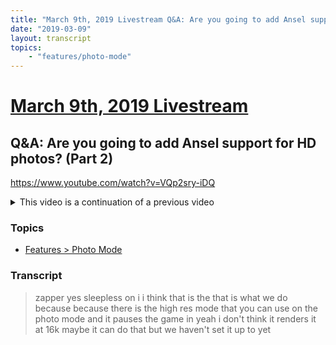 ```yaml
---
title: "March 9th, 2019 Livestream Q&A: Are you going to add Ansel support for HD photos? (Part 2)"
date: "2019-03-09"
layout: transcript
topics:
    - "features/photo-mode"
---
```

# [March 9th, 2019 Livestream](../2019-03-09.md)
## Q&A: Are you going to add Ansel support for HD photos? (Part 2)
https://www.youtube.com/watch?v=VQp2sry-iDQ
<details>
<summary>This video is a continuation of a previous video</summary>

* [March 9th, 2019 Livestream Q&A: Are you going to add Ansel support for HD photos? (Part 1)](./yt-Gx8ilz44pJU.md) [https://www.youtube.com/watch?v=Gx8ilz44pJU](https://www.youtube.com/watch?v=Gx8ilz44pJU)
</details>


### Topics
* [Features > Photo Mode](../topics/features/photo-mode.md)

### Transcript

> zapper yes sleepless on i i think that is the that is what we do because because there is the high res mode that you can use on the photo mode and it pauses the game in yeah i don't think it renders it at 16k maybe it can do that but we haven't set it up to yet
